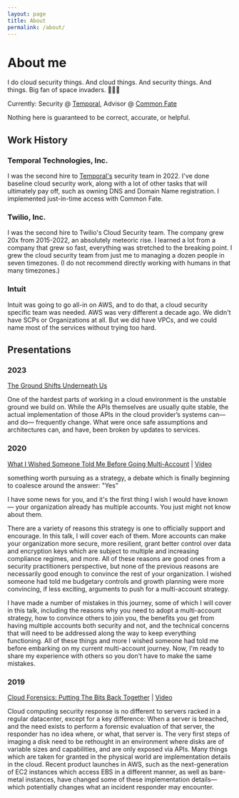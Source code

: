 ```yaml
---
layout: page
title: About
permalink: /about/
---
```


# About me

I do cloud security things. And cloud things. And security things. And things. Big fan of space invaders. 👾👾👾 

Currently: Security @ [Temporal](https://temporal.io), Advisor @ [Common Fate](https://www.commonfate.io)

Nothing here is guaranteed to be correct, accurate, or helpful.

## Work History

### Temporal Technologies, Inc.

I was the second hire to [Temporal's](https://temporal.io) security team in 2022. I've done baseline cloud security work, along with a lot of other tasks that will ultimately pay off, such as owning DNS and Domain Name registration. I implemented just-in-time access with Common Fate.

### Twilio, Inc.

I was the second hire to Twilio's Cloud Security team. The company grew 20x from 2015-2022, an absolutely meteoric rise. I learned a lot from a company that grew so fast, everything was stretched to the breaking point. I grew the cloud security team from just me to managing a dozen people in seven timezones. (I do not recommend directly working with humans in that many timezones.)

### Intuit

Intuit was going to go all-in on AWS, and to do that, a cloud security specific team was needed. AWS was very different a decade ago. We didn't have SCPs or Organizations at all. But we did have VPCs, and we could name most of the services without trying too hard.

## Presentations

### 2023
[The Ground Shifts Underneath Us](https://fwdcloudsec.org/speakers.html#ground-shifts-underneath-us)

One of the hardest parts of working in a cloud environment is the unstable ground we build on. While the APIs themselves are usually quite stable, the actual implementation of those APIs in the cloud provider’s systems can— and do— frequently change. What were once safe assumptions and architectures can, and have, been broken by updates to services.

### 2020
[What I Wished Someone Told Me Before Going Multi-Account](https://fwdcloudsec.org/2020/speakers.html#what-i-wished-someone-told-me-before-going-mutli-account) | [Video](https://www.youtube.com/watch?v=_JGXdOyVugg&list=PLCPCP1pNWD7OBQvDY7vLCFhxWxok9DITl&index=2)

something worth pursuing as a strategy, a debate which is finally beginning to coalesce around the answer: "Yes"

I have some news for you, and it's the first thing I wish I would have known — your organization already has multiple accounts. You just might not know about them.

There are a variety of reasons this strategy is one to officially support and encourage. In this talk, I will cover each of them. More accounts can make your organization more secure, more resilient, grant better control over data and encryption keys which are subject to multiple and increasing compliance regimes, and more. All of these reasons are good ones from a security practitioners perspective, but none of the previous reasons are necessarily good enough to convince the rest of your organization. I wished someone had told me budgetary controls and growth planning were more convincing, if less exciting, arguments to push for a multi-account strategy.

I have made a number of mistakes in this journey, some of which I will cover in this talk, including the reasons why you need to adopt a multi-account strategy, how to convince others to join you, the benefits you get from having multiple accounts both security and not, and the technical concerns that will need to be addressed along the way to keep everything functioning. All of these things and more I wished someone had told me before embarking on my current multi-account journey. Now, I'm ready to share my experience with others so you don't have to make the same mistakes.

### 2019
[Cloud Forensics: Putting The Bits Back Together](https://static.sched.com/hosted_files/appseccalifornia2019/ab/Putting%20the%20Bits%20Back%20Together%20-%20OWASP%20AppSec%20CA%202019.pdf) | [Video](https://www.youtube.com/watch?v=nQHmiCFqrRE&list=PLpr-xdpM8wG-bXotGh7OcWk9Xrc1b4pIJ&index=10)

Cloud computing security response is no different to servers racked in a regular datacenter, except for a key difference: When a server is breached, and the need exists to perform a forensic evaluation of that server, the responder has no idea where, or what, that server is. The very first steps of imaging a disk need to be rethought in an environment where disks are of variable sizes and capabilities, and are only exposed via APIs. Many things which are taken for granted in the physical world are implementation details in the cloud. Recent product launches in AWS, such as the next-generation of EC2 instances which access EBS in a different manner, as well as bare-metal instances, have changed some of these implementation details— which potentially changes what an incident responder may encounter.

